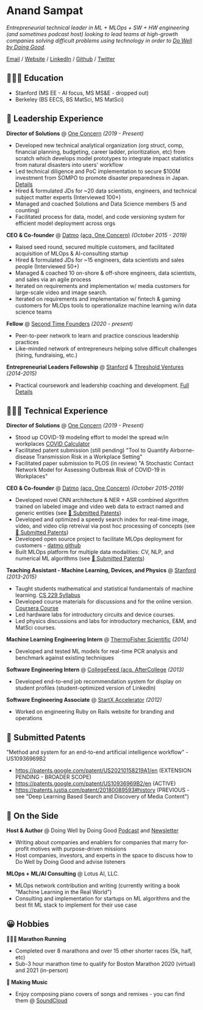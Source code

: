 # Anand Sampat 
*Entrepreneurial technical leader in ML + MLOps + SW + HW engineering (and sometimes podcast host) looking to lead teams at high-growth companies solving difficult problems using technology in order to [Do Well by Doing Good](https://dwdgsf.com).*

[Email](me@anandsampat.com) / [Website](https://anandsampat.com) / [LinkedIn](https://linkedin.com/in/anandsampat) / [Github](https://github.com/asampat3090) / [Twitter](https://twitter.com/anandsampat)

## 🧑🏽‍🎓 Education 
* Stanford (MS EE - AI focus, MS MS&E - dropped out)
* Berkeley (BS EECS, BS MatSci, MS MatSci)

## 💼 Leadership Experience 
**Director of Solutions** @ [One Concern](https://oneconcern.com) *(2019 - Present)*
* Developed new technical analytical organization (org struct, comp, financial planning, budgeting, career ladder, prioritization, etc) from scratch which develops model prototypes to integrate impact statistics from natural disasters into users' workflow
* Led technical diligence and PoC implementation to secure $100M investment from SOMPO to promote disaster preparedness in Japan. [Details](https://techcrunch.com/2021/06/03/one-concern-sompo/)
* Hired & formulated JDs for ~20 data scientists, engineers, and technical subject matter experts (Interviewed 100+)
* Managed and coached Solutions and Data Science members (5 and counting)
* Facilitated process for data, model, and code versioning system for efficient model deployment across orgs

**CEO & Co-founder** @ [Datmo](https://datmo-website.herokuapp.com) [(acq. One Concern)](https://www.govtech.com/biz/one-concern-acquires-startup-datmo-for-ai-expertise.html)  *(October 2015 - 2019)*
* Raised seed round, secured multiple customers, and facilitated acquisition of MLOps & AI-consulting startup
* Hired & formulated JDs for ~15 engineers, data scientists and sales people (Interviewed 50+)
* Managed & coached 10 on-shore & off-shore engineers, data scientists, and sales via an agile process 
* Iterated on requirements and implementation w/ media customers for large-scale video and image search.
* Iterated on requirements and implementation w/ fintech & gaming customers for MLOps tools to operationalize machine learning w/in data science teams

**Fellow** @ [Second Time Founders](https://secondtimefounders.com/) *(2020 - present)*
* Peer-to-peer network to learn and practice conscious leadership practices
* Like-minded network of entrepreneurs helping solve difficult challenges (hiring, fundraising, etc.)

**Entrepreneurial Leaders Fellowship** @  [Stanford](https://stvp.stanford.edu) & [Threshold Ventures](https://threshold.vc/) *(2014-2015)*
* Practical coursework and leadership coaching and development. [Full Details](https://stvp.stanford.edu/tvf)

## 🧑🏾‍💻 Technical Experience 
**Director of Solutions** @ [One Concern](https://oneconcern.com) *(2019 - Present)*
* Stood up COVID-19 modeling effort to model the spread w/in workplaces [COVID Calculator](https://covid19.oneconcern.com/)
* Facilitated patent submission (still pending) "Tool to Quantify Airborne-disease Transmission Risk in a Workplace Setting"
* Facilitated paper submission to PLOS (in review) "A Stochastic Contact Network Model for Assessing Outbreak Risk of COVID-19 in Workplaces"

**CEO & Co-founder** @ [Datmo](https://datmo-website.herokuapp.com) [(acq. One Concern)](https://www.govtech.com/biz/one-concern-acquires-startup-datmo-for-ai-expertise.html)  *(October 2015-2019)*
* Developed novel CNN architecture & NER + ASR combined algorithm trained on labeled image and video web data to extract named and generic entities (see [📜 Submitted Patents](#📜-submitted-patents))
* Developed and optimized a speedy search index for real-time image, video, and video clip retreival via post hoc processing of concepts (see [📜 Submitted Patents](#📜-submitted-patents))
* Developed open source project to facilitate MLOps deployment for customers - [datmo github](https://github.com/datmo/datmo)
* Built MLOps platform for multiple data modalities: CV, NLP, and numerical ML algorithms (see [📜 Submitted Patents](#📜-submitted-patents))

**Teaching Assistant - Machine Learning, Devices, and Physics** @ [Stanford](https://stanford.edu) *(2013-2015)*
* Taught students mathematical and statistical fundamentals of machine learning. [CS 229 Syllabus](http://cs229.stanford.edu/syllabus.html)
* Developed course materials for discussions and for the online version. [Coursera Course](https://www.coursera.org/learn/machine-learning)
* Led hardware labs for introductory circuits and device courses.
* Led physics discussions and labs for introductory mechanics, E&M, and MatSci courses.

**Machine Learning Engineering Intern** @ [ThermoFisher Scientific](https://www.thermofisher.com/us/en/home.html) *(2014)*
* Developed and tested ML models for real-time PCR analysis and benchmark against existing techniques

**Software Engineering Intern** @ [CollegeFeed (acq. AfterCollege](https://www.crunchbase.com/organization/collegefeed) *(2013)*
* Developed end-to-end job recommendation system for display on student profiles (student-optimized version of LinkedIn)

**Software Engineering Associate** @ [StartX Accelerator](https://startx.com/) *(2012)*
* Worked on engineering Ruby on Rails website for branding and operations

## 📜 Submitted Patents
"Method and system for an end-to-end artificial intelligence workflow" - US10936969B2
* https://patents.google.com/patent/US20210158219A1/en (EXTENSION PENDING - BROADER SCOPE)
* https://patents.google.com/patent/US10936969B2/en (ACTIVE)
* https://patents.justia.com/patent/20180089593#history (PREVIOUS - see "Deep Learning Based Search and Discovery of Media Content") 

## 📌 On the Side 
**Host & Author** @ Doing Well by Doing Good [Podcast](https://anchor.fm/dwdg) and [Newsletter](https://dwdg.substack.com)
* Writing about companies and enablers for companies that marry for-profit motives with purpose-driven missions
* Host companies, investors, and experts in the space to discuss how to Do Well by Doing Good and advise listeners

**MLOps + ML/AI Consulting** @ Lotus AI, LLC.
* MLOps network contribution and writing (currently writing a book "Machine Learning in the Real World")
* Consulting and implementation for startups on ML algorithms and the best fit ML stack to implement for their use case

## 😀 Hobbies
**🏃🏽‍♂️ Marathon Running** 
* Completed over 8 marathons and over 15 other shorter races (5k, half, etc)
* Sub-3 hour marathon time to qualify for Boston Marathon 2020 (virtual) and 2021 (in-person)

**🎹 Making Music** 
* Enjoy composing piano covers of songs and remixes - you can find them @ [SoundCloud](https://soundcloud.com/anand-sampat)
